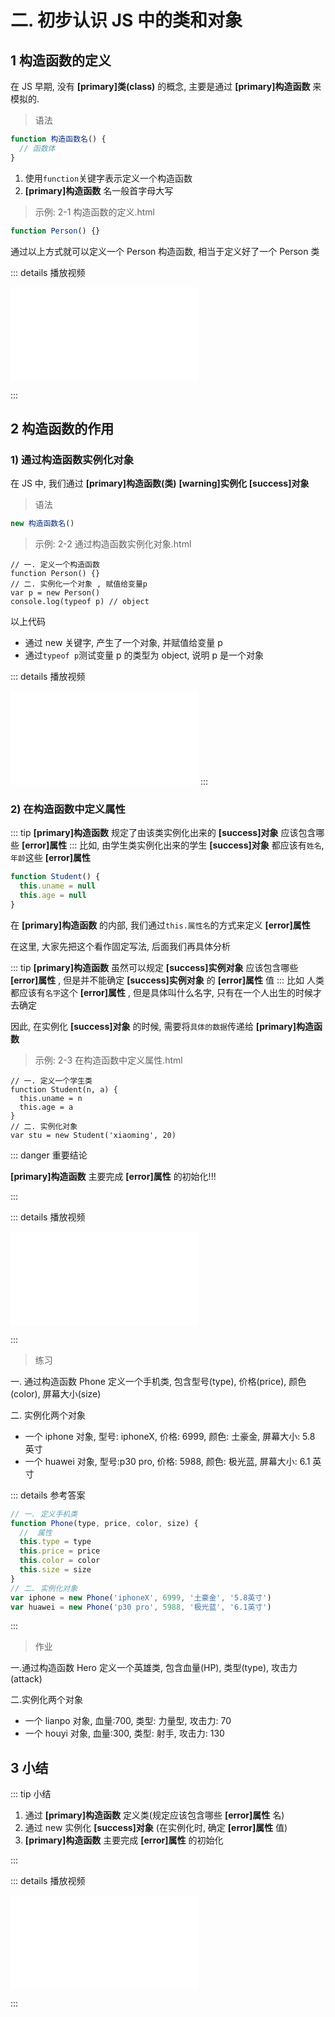 # 二. 初步认识 JS 中的类和对象

## 1 构造函数的定义

在 JS 早期, 没有 **[primary]类(class)** 的概念, 主要是通过 **[primary]构造函数** 来模拟的.

> 语法

```js
function 构造函数名() {
  // 函数体
}
```

1. 使用`function`关键字表示定义一个构造函数
2. **[primary]构造函数** 名一般首字母大写

> 示例: 2-1 构造函数的定义.html

```js
function Person() {}
```

通过以上方式就可以定义一个 Person 构造函数, 相当于定义好了一个 Person 类

::: details 播放视频

<iframe src="//player.bilibili.com/player.html?aid=66713318&cid=115697024&page=4" scrolling="no" border="0" frameborder="no" framespacing="0" allowfullscreen="true"> </iframe>

:::

## 2 构造函数的作用

### 1) 通过构造函数实例化对象

在 JS 中, 我们通过 **[primary]构造函数(类)** **[warning]实例化** **[success]对象**

> 语法

```js
new 构造函数名()
```

> 示例: 2-2 通过构造函数实例化对象.html

```js{4}
// 一. 定义一个构造函数
function Person() {}
// 二. 实例化一个对象 , 赋值给变量p
var p = new Person()
console.log(typeof p) // object
```

以上代码

- 通过 new 关键字, 产生了一个对象, 并赋值给变量 p
- 通过`typeof p`测试变量 p 的类型为 object, 说明 p 是一个对象

::: details 播放视频

<iframe src="//player.bilibili.com/player.html?aid=66713318&cid=115697041&page=5" scrolling="no" border="0" frameborder="no" framespacing="0" allowfullscreen="true"> </iframe>
:::

### 2) 在构造函数中定义属性

::: tip
**[primary]构造函数** 规定了由该类实例化出来的 **[success]对象** 应该包含哪些 **[error]属性**
:::
比如, 由学生类实例化出来的学生 **[success]对象** 都应该有`姓名`, `年龄`这些 **[error]属性**

```js
function Student() {
  this.uname = null
  this.age = null
}
```

在 **[primary]构造函数** 的内部, 我们通过`this.属性名`的方式来定义 **[error]属性**

在这里, 大家先把这个看作固定写法, 后面我们再具体分析

::: tip
**[primary]构造函数** 虽然可以规定 **[success]实例对象** 应该包含哪些 **[error]属性** , 但是并不能确定 **[success]实例对象** 的 **[error]属性** 值
:::
比如 人类都应该有`名字`这个 **[error]属性** , 但是具体叫什么名字, 只有在一个人出生的时候才去确定

因此, 在实例化 **[success]对象** 的时候, 需要将`具体的数据`传递给 **[primary]构造函数**

> 示例: 2-3 在构造函数中定义属性.html

```js{2,7}
// 一. 定义一个学生类
function Student(n, a) {
  this.uname = n
  this.age = a
}
// 二. 实例化对象
var stu = new Student('xiaoming', 20)
```

::: danger 重要结论

**[primary]构造函数** 主要完成 **[error]属性** 的初始化!!!

:::

::: details 播放视频

<iframe src="//player.bilibili.com/player.html?aid=66713318&cid=115697071&page=6" scrolling="no" border="0" frameborder="no" framespacing="0" allowfullscreen="true"> </iframe>

:::

> 练习

一. 通过构造函数 Phone 定义一个手机类, 包含型号(type), 价格(price), 颜色(color), 屏幕大小(size)

二. 实例化两个对象

- 一个 iphone 对象, 型号: iphoneX, 价格: 6999, 颜色: 土豪金, 屏幕大小: 5.8 英寸
- 一个 huawei 对象, 型号:p30 pro, 价格: 5988, 颜色: 极光蓝, 屏幕大小: 6.1 英寸

::: details 参考答案

```js
// 一. 定义手机类
function Phone(type, price, color, size) {
  //  属性
  this.type = type
  this.price = price
  this.color = color
  this.size = size
}
// 二. 实例化对象
var iphone = new Phone('iphoneX', 6999, '土豪金', '5.8英寸')
var huawei = new Phone('p30 pro', 5988, '极光蓝', '6.1英寸')
```

:::

> 作业

一.通过构造函数 Hero 定义一个英雄类, 包含血量(HP), 类型(type), 攻击力(attack)

二.实例化两个对象

- 一个 lianpo 对象, 血量:700, 类型: 力量型, 攻击力: 70
- 一个 houyi 对象, 血量:300, 类型: 射手, 攻击力: 130

## 3 小结

::: tip 小结

1. 通过 **[primary]构造函数** 定义类(规定应该包含哪些 **[error]属性** 名)
2. 通过 new 实例化 **[success]对象** (在实例化时, 确定 **[error]属性** 值)
3. **[primary]构造函数** 主要完成 **[error]属性** 的初始化

:::

::: details 播放视频

<iframe src="//player.bilibili.com/player.html?aid=66713318&cid=115697101&page=7" scrolling="no" border="0" frameborder="no" framespacing="0" allowfullscreen="true"> </iframe>

:::
